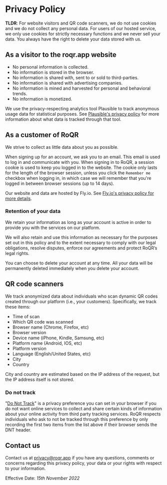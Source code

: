 # Privacy Policy

__TLDR__: For website visitors and QR code scanners, we do not use cookies and we do not collect any personal data. For users of our hosted service, we only use cookies for strictly necessary functions and we never sell your data. You always have the right to delete your data stored with us. 

## As a visitor to the roqr.app website

- No personal information is collected.
- No information is stored in the browser.
- No information is shared with, sent to or sold to third-parties.
- No information is shared with advertising companies.
- No information is mined and harvested for personal and behavioral trends.
- No information is monetized.

We use the privacy-respecting analytics tool Plausible to track anonymous usage data for statistical purposes. See [Plausible's privacy policy](https://plausible.io/privacy) for more information about what data is tracked through that tool.

## As a customer of RoQR

We strive to collect as little data about you as possible.

When signing up for an account, we ask you to an email. This email is used to log in and communicate with you.
When signing in to RoQR, a session cookie is used to keep you logged in to the website. The cookie only lasts for the length of the browser session, unless you click the `Remember me` checkbox when logging in, in which case we will remember that you're logged in between browser sessions (up to 14 days). 

Our website and data are hosted by Fly.io. See [Fly.io's privacy policy for more details](https://fly.io/legal/privacy-policy/).

### Retention of your data

We retain your information as long as your account is active in order to provide you with the services on our platform.

We will also retain and use this information as necessary for the purposes set out in this policy and to the extent necessary to comply with our legal obligations, resolve disputes, enforce our agreements and protect RoQR’s legal rights.

You can choose to delete your account at any time. All your data will be permanently deleted immediately when you delete your account.

## QR code scanners

We track anonymized data about individuals who scan dynamic QR codes created through our platform (i.e., your customers). Specifically, we track these items:
- Time of scan
- Which QR code was scanned
- Browser name (Chrome, Firefox, etc)
- Browser version
- Device name (iPhone, Kindle, Samsung, etc)
- Platform name (Android, IOS, etc)
- Platform version
- Language (English/United States, etc)
- City
- Country

City and country are estimated based on the IP address of the request, but the IP address itself is not stored.

### Do not track

"[Do Not Track](http://donottrack.us/)" is a privacy preference you can set in your browser if you do not want online services to collect and share certain kinds of information about your online activity from third party tracking services. RoQR respects individuals who ask to not be tracked through this preference by only recording the first two items from the list above if their browser sends the DNT header.

## Contact us

Contact us at [privacy@roqr.app](mailto:privacy@roqr.app) if you have any questions, comments or concerns regarding this privacy policy, your data or your rights with respect to your information.

Effective Date: _15th November 2022_
